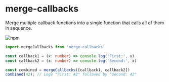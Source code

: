 # merge-callbacks
Merge multiple callback functions into a single function that calls all of them in sequence.

[![npm](https://img.shields.io/npm/v/merge-callbacks.svg)](https://www.npmjs.com/package/merge-callbacks)

```ts
import mergeCallbacks from 'merge-callbacks'

const callback1 = (x: number) => console.log('First:', x)
const callback2 = (x: number) => console.log('Second:', x)

const combined = mergeCallbacks([callback1, callback2])
combined(42); // Logs "First: 42" followed by "Second: 42"
```